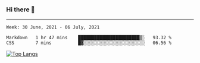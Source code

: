 ### Hi there 👋
---
<!--START_SECTION:waka-->
```text
Week: 30 June, 2021 - 06 July, 2021

Markdown   1 hr 47 mins    ███████████████████████▒░   93.32 % 
CSS        7 mins          █▓░░░░░░░░░░░░░░░░░░░░░░░   06.56 % 
```
<!--END_SECTION:waka-->

[![Top Langs](https://github-readme-stats.vercel.app/api/top-langs/?username=HyunAh-iia&layout=compact)](https://github.com/anuraghazra/github-readme-stats)
<!--
**HyunAh-iia/HyunAh-iia** is a ✨ _special_ ✨ repository because its `README.md` (this file) appears on your GitHub profile.

Here are some ideas to get you started:

- 🔭 I’m currently working on ...
- 🌱 I’m currently learning ...
- 👯 I’m looking to collaborate on ...
- 🤔 I’m looking for help with ...
- 💬 Ask me about ...
- 📫 How to reach me: ...
- 😄 Pronouns: ...
- ⚡ Fun fact: ...
-->
